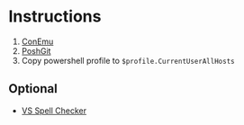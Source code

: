 # Instructions

1. [ConEmu](https://conemu.github.io/)
1. [PoshGit](https://github.com/dahlbyk/posh-git)
1. Copy powershell profile to `$profile.CurrentUserAllHosts`

## Optional
* [VS Spell Checker](https://marketplace.visualstudio.com/items?itemName=EWoodruff.VisualStudioSpellCheckerVS2017andLater)
